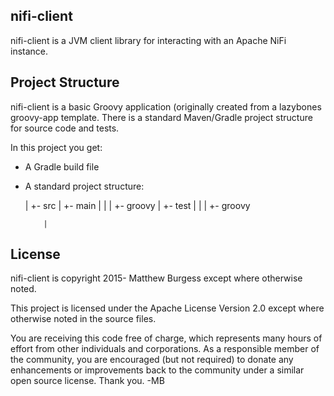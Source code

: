nifi-client
------------------------------------
nifi-client is a JVM client library for interacting with an Apache NiFi instance. 


Project Structure
------------------------------------

nifi-client is a basic Groovy application (originally created from a lazybones groovy-app template. There is a 
standard Maven/Gradle project structure for source code and tests.

In this project you get:

* A Gradle build file
* A standard project structure:

    <proj>
      |
      +- src
          |
          +- main
          |     |
          |     +- groovy
          |
          +- test
          |   |
          |   +- groovy

          |


License
------------------------------------

 nifi-client is copyright 2015- Matthew Burgess except where otherwise noted.

 This project is licensed under the Apache License Version 2.0 except where
 otherwise noted in the source files.

 You are receiving this code free of charge, which represents many hours of
 effort from other individuals and corporations.  As a responsible member
 of the community, you are encouraged (but not required) to donate any
 enhancements or improvements back to the community under a similar open
 source license.  Thank you. -MB